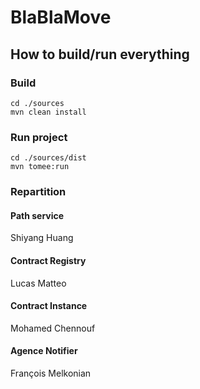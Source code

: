# BlaBlaMove

## How to build/run everything

### Build

``` 
cd ./sources
mvn clean install
```

### Run project

``` 
cd ./sources/dist
mvn tomee:run
```

### Repartition 

#### Path service

Shiyang Huang 

#### Contract Registry 

Lucas Matteo

#### Contract Instance

Mohamed Chennouf

#### Agence Notifier

François Melkonian 
